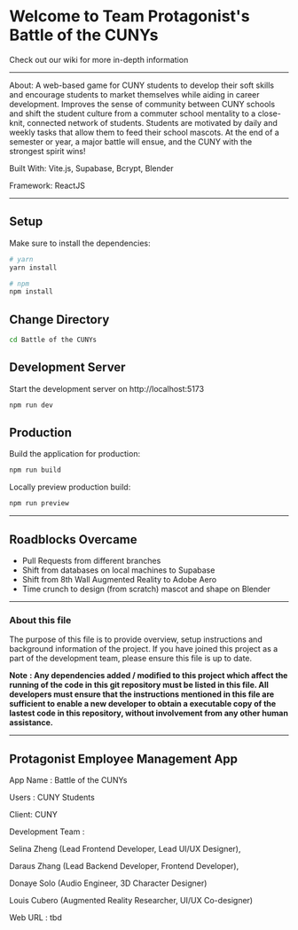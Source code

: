 # Welcome to Team Protagonist's Battle of the CUNYs
Check out our wiki for more in-depth information
***
About: A web-based game for CUNY students to develop their soft skills and encourage students to market themselves while aiding in career development. Improves the sense of community between CUNY schools and shift the student culture from a commuter school mentality to a close-knit, connected network of students. Students are motivated by daily and weekly tasks that allow them to feed their school mascots. At the end of a semester or year, a major battle will ensue, and the CUNY with the strongest spirit wins!


Built With: Vite.js, Supabase, Bcrypt, Blender

Framework: ReactJS

***

## Setup

Make sure to install the dependencies:

```bash
# yarn
yarn install

# npm
npm install

```
## Change Directory
```bash
cd Battle of the CUNYs
```
## Development Server

Start the development server on http://localhost:5173

```bash
npm run dev
```

## Production

Build the application for production:

```bash
npm run build
```

Locally preview production build:

```bash
npm run preview
```

***

## Roadblocks Overcame

- Pull Requests from different branches
- Shift from databases on local machines to Supabase
- Shift from 8th Wall Augmented Reality to Adobe Aero
- Time crunch to design (from scratch) mascot and shape on Blender

***

### **About this file**
The purpose of this file is to provide overview, setup instructions and background information of the project. If you have joined this project as a part of the development team, please ensure this file is up to date.

**Note** **: Any dependencies added / modified to this project which affect the running of the code in this git repository must be listed in this file. All developers must ensure that the instructions mentioned in this file are sufficient to enable a new developer to obtain a executable copy of the lastest code in this repository, without involvement from any other human assistance.**

***

## Protagonist Employee Management App
App Name : Battle of the CUNYs

Users : CUNY Students

Client: CUNY

Development Team :

Selina Zheng (Lead Frontend Developer, Lead UI/UX Designer),

Daraus Zhang (Lead Backend Developer, Frontend Developer),

Donaye Solo (Audio Engineer, 3D Character Designer)

Louis Cubero (Augmented Reality Researcher, UI/UX Co-designer)

Web URL : tbd
